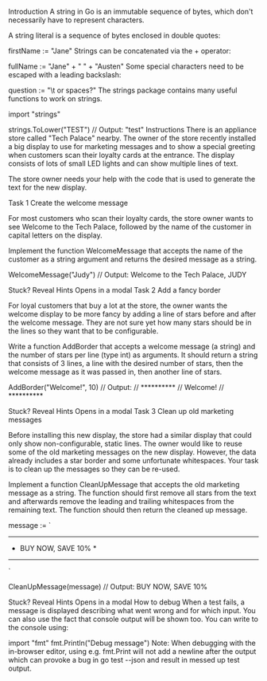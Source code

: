 Introduction
A string in Go is an immutable sequence of bytes, which don't necessarily have to represent characters.

A string literal is a sequence of bytes enclosed in double quotes:

firstName := "Jane"
Strings can be concatenated via the + operator:

fullName := "Jane" + " " + "Austen"
Some special characters need to be escaped with a leading backslash:

question := "\t or spaces?"
The strings package contains many useful functions to work on strings.

import "strings"

strings.ToLower("TEST") // Output: "test"
Instructions
There is an appliance store called "Tech Palace" nearby. The owner of the store recently installed a big display to use for marketing messages and to show a special greeting when customers scan their loyalty cards at the entrance. The display consists of lots of small LED lights and can show multiple lines of text.

The store owner needs your help with the code that is used to generate the text for the new display.

Task 1
Create the welcome message

For most customers who scan their loyalty cards, the store owner wants to see Welcome to the Tech Palace, followed by the name of the customer in capital letters on the display.

Implement the function WelcomeMessage that accepts the name of the customer as a string argument and returns the desired message as a string.

WelcomeMessage("Judy")
// Output: Welcome to the Tech Palace, JUDY

Stuck? Reveal Hints
Opens in a modal
Task 2
Add a fancy border

For loyal customers that buy a lot at the store, the owner wants the welcome display to be more fancy by adding a line of stars before and after the welcome message. They are not sure yet how many stars should be in the lines so they want that to be configurable.

Write a function AddBorder that accepts a welcome message (a string) and the number of stars per line (type int) as arguments. It should return a string that consists of 3 lines, a line with the desired number of stars, then the welcome message as it was passed in, then another line of stars.

AddBorder("Welcome!", 10)
// Output:
// **********
// Welcome!
// **********

Stuck? Reveal Hints
Opens in a modal
Task 3
Clean up old marketing messages

Before installing this new display, the store had a similar display that could only show non-configurable, static lines. The owner would like to reuse some of the old marketing messages on the new display. However, the data already includes a star border and some unfortunate whitespaces. Your task is to clean up the messages so they can be re-used.

Implement a function CleanUpMessage that accepts the old marketing message as a string. The function should first remove all stars from the text and afterwards remove the leading and trailing whitespaces from the remaining text. The function should then return the cleaned up message.

message := `
**************************
*    BUY NOW, SAVE 10%   *
**************************
`

CleanUpMessage(message)
// Output: BUY NOW, SAVE 10%

Stuck? Reveal Hints
Opens in a modal
How to debug
When a test fails, a message is displayed describing what went wrong and for which input. You can also use the fact that console output will be shown too. You can write to the console using:

import "fmt"
fmt.Println("Debug message")
Note: When debugging with the in-browser editor, using e.g. fmt.Print will not add a newline after the output which can provoke a bug in go test --json and result in messed up test output.